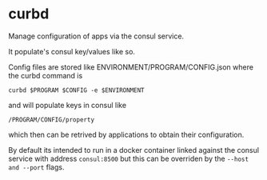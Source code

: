 # curbd
Manage configuration of apps via the consul service.

It populate's consul key/values like so.

Config files are stored like ENVIRONMENT/PROGRAM/CONFIG.json
where the curbd command is 
```
curbd $PROGRAM $CONFIG -e $ENVIRONMENT
```
and will populate keys in consul like
```
/PROGRAM/CONFIG/property
```

which then can be retrived by applications to obtain their configuration.

By default its intended to run in a docker container linked against the consul service with address ```consul:8500``` but this can be overriden by the ```--host and --port``` flags.
